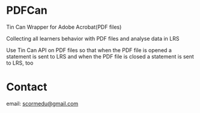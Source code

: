 PDFCan
======

Tin Can Wrapper for Adobe Acrobat(PDF files)

Collecting all learners behavior with PDF files and analyse data in LRS

Use Tin Can API on PDF files so that when the PDF file is opened a statement is sent to LRS and when the PDF file is closed a statement is sent to LRS, too

Contact
======
email: scormedu@gmail.com
